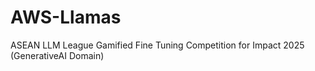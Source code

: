 # AWS-Llamas
ASEAN LLM League Gamified Fine Tuning Competition for Impact 2025 (GenerativeAI Domain)
